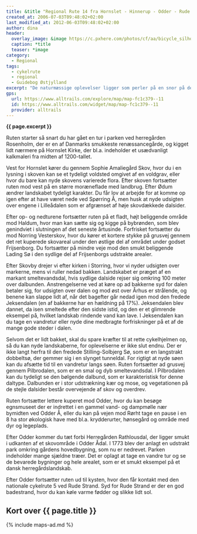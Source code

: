 ```yaml
---
title: &title "Regional Rute 14 fra Hornslet - Hinnerup - Odder - Rude Strand"
created_at: 2006-07-03T09:48:02+02:00
last_modified_at: 2012-06-03T09:48:02+02:00
author: dina
header:
  overlay_image: &image https://c.pxhere.com/photos/cf/aa/bicycle_silhouette_bike_biking_cycle_cycling_lifestyle_transportation-859195.jpg!d
  caption: *title
  teaser: *image
category:
  - Regional
tags:
  - cykelrute
  - regional
  - Guidebog Østjylland
excerpt: "De naturmæssige oplevelser ligger som perler på en snor på denne rute, som også fungerer som forbindelsesled med syv andre cykelruter."
gps:
  url: https://www.alltrails.com/explore/map/map-fc1c379--11
  id: https://www.alltrails.com/widget/map/map-fc1c379--11
  provider: alltrails
---
```


**{{ page.excerpt }}**

Ruten starter så snart du har gået en tur i parken ved herregården Rosenholm, der er en af Danmarks smukkeste renæssancegårde, og kigget lidt nærmere på Hornslet Kirke, der bl.a. indeholder et usædvanligt kalkmaleri fra midten af 1200-tallet.
 
Vest for Hornslet kører du gennem Sophie Amaliegård Skov, hvor du i en lysning i skoven kan se et tydeligt voldsted omgivet af en voldgrav, eller hvor du bare kan nyde skovens varierede flora. Efter skoven fortsætter ruten mod vest på en større moræneflade med landbrug. Efter Ødum ændrer landskabet tydeligt karakter. Du får lov at arbejde for at komme op igen efter at have været nede ved Spørring Å, men husk at nyde udsigten over engene i Lilleådalen som er afgrænset af høje skovdækkede dalsider.
 
Efter op- og nedturene fortsætter ruten på et fladt, højt beliggende område mod Haldum, hvor man kan sætte sig og kigge på bybrønden, som blev genindviet i slutningen af det seneste årtusinde. Forfrisket fortsætter du mod Norring Vesterskov, hvor du kører et kortere stykke på grusvej gennem det ret kuperede skovareal under den østlige del af området under godset Frijsenborg. Du fortsætter på mindre veje mod den smukt beliggende Lading Sø i den sydlige del af Frijsenborgs udstrakte arealer.
 
Efter Skovby drejer vi efter kirken i Storring, hvor vi nyder udsigten over markerne, mens vi ruller nedad bakken. Landskabet er præget af en markant smeltevandsdal, hvis sydlige dalside rejser sig omkring 100 meter over dalbunden. Anstrengelserne ved at køre op ad bakkerne syd for dalen betaler sig, for udsigten over dalen og mod øst over Århus er strålende, og benene kan slappe lidt af, når det bagefter går nedad igen mod den fredede Jeksendalen (en af bakkerne har en hældning på 17%). Jeksendalen blev dannet, da isen smeltede efter den sidste istid, og den er et glimrende eksempel på, hvilket landskab rindende vand kan lave. I Jeksendalen kan du tage en vandretur eller nyde dine medbragte forfriskninger på et af de mange gode steder i dalen.
 
Selvom det er lidt bakket, skal du spare kræfter til at rette cykelhjelmen op, så du kan nyde landskaberne, for oplevelserne er ikke slut endnu. Der er ikke langt herfra til den fredede Stilling-Solbjerg Sø, som er en langstrakt dobbeltsø, der gemmer sig i en slynget tunneldal. For rigtigt at nyde søen kan du afsætte tid til en vandretur langs søen. Ruten fortsætter ad grusvej gennem Pilbrodalen, som er en smal og dyb smeltevandsdal. I Pilbrodalen kan du tydeligt se den bølgende dalbund, som er karakteristisk for denne daltype. Dalbunden er i stor udstrækning kær og mose, og vegetationen på de stejle dalsider består overvejende af skov og overdrev.
 
Ruten fortsætter lettere kuperet mod Odder, hvor du kan besøge egnsmuseet der er indrettet i en gammel vand- og dampmølle nær bymidten ved Odder Å, eller du kan på vejen mod Rørht tage en pause i en 8 ha stor økologisk have med bl.a. krydderurter, hønsegård og område med dyr og legeplads.

Efter Odder kommer du tæt forbi Herregården Rathlousdal, der ligger smukt i udkanten af et skovområde i Odder Ådal. I 1773 blev der anlagt en udstrakt park omkring gårdens hovedbygning, som nu er nedrevet. Parken indeholder mange sjældne træer. Det er oplagt at tage en vandre tur og se de bevarede bygninger og hele arealet, som er et smukt eksempel på et dansk herregårdslandskab.

Efter Odder fortsætter ruten ud til kysten, hvor den får kontakt med den nationale cykelrute 5 ved Rude Strand. Syd for Rude Strand er der en god badestrand, hvor du kan køle varme fødder og slikke lidt sol.

## Kort over {{ page.title }}

{% include maps-ad.md %}
